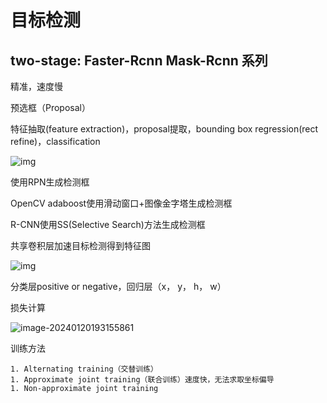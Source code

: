 # 目标检测

## two-stage: Faster-Rcnn Mask-Rcnn 系列

精准，速度慢

预选框（Proposal）

特征抽取(feature extraction)，proposal提取，bounding box regression(rect refine)，classification

![img](https://pic3.zhimg.com/80/v2-c0172be282021a1029f7b72b51079ffe_720w.webp)

使用RPN生成检测框

OpenCV adaboost使用滑动窗口+图像金字塔生成检测框

R-CNN使用SS(Selective Search)方法生成检测框

共享卷积层加速目标检测得到特征图

![img](https://pic1.zhimg.com/80/v2-c93db71cc8f4f4fd8cfb4ef2e2cef4f4_720w.webp)

分类层positive or negative，回归层（x， y， h， w）

损失计算

![image-20240120193155861](C:\Users\阿七\AppData\Roaming\Typora\typora-user-images\image-20240120193155861.png)

训练方法

	1. Alternating training（交替训练）
	1. Approximate joint training（联合训练）速度快，无法求取坐标偏导
	1. Non-approximate joint training

